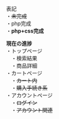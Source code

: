 表記<br>
・~~未完成~~<br>
・php完成<br>
・__php+css完成__<br>

**現在の進捗**<br>
・トップページ<br>
　・検索結果<br>
　・商品詳細<br>
・カートページ<br>
　・~~カート内~~<br>
　・~~購入手続き系~~<br>
・アカウントページ<br>
　・~~ログイン~~<br>
　・~~アカウント関連~~<br>
